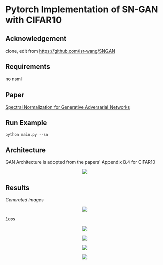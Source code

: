 # Pytorch Implementation of SN-GAN with CIFAR10

## Acknowledgement
clone, edit from https://github.com/isr-wang/SNGAN

## Requirements
no nsml

## Paper
[Spectral Normalization for Generative Adversarial Networks](https://openreview.net/pdf?id=B1QRgziT-)

## Run Example
```{python}
python main.py --sn
```

## Architecture

GAN Architecture is adopted from the papers' Appendix B.4 for CIFAR10
<p align="center">
  <img src="./assets/architecture.png">
</p>

## Results

*Generated images*
<p align="center">
  <img src="./assets/gen_example.png">
</p>

*Loss*
<p align="center">
  <img src="./assets/g_loss.png">
</p>
<p align="center">
  <img src="./assets/d_loss.png">
</p>
<p align="center">
  <img src="./assets/d_loss_fake.png">
</p>
<p align="center">
  <img src="./assets/d_loss_real.png">
</p>


